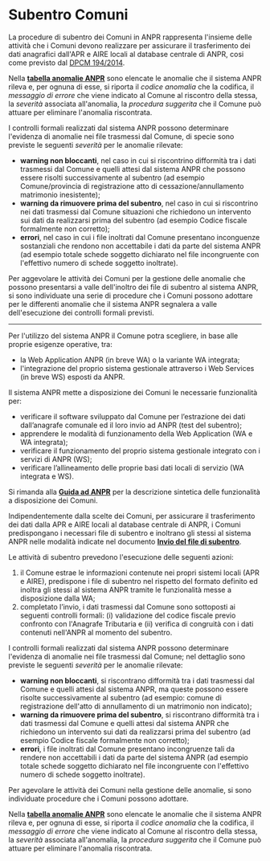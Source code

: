 # Subentro Comuni
La procedure di subentro dei Comuni in ANPR rappresenta l'insieme delle attività che i Comuni devono realizzare per assicurare il trasferimento dei dati anagrafici dall'APR e AIRE locali al database centrale di ANPR, cosi come previsto dal [DPCM 194/2014](http://www.normattiva.it/uri-res/N2Ls?urn:nir:stato:decreto.del.presidente.del.consiglio.dei.ministri:2014-11-10;194!vig=).

Nella [**tabella anomalie ANPR**](TAB01_ANOMALIE_ANPR.md) sono elencate le anomalie che il sistema ANPR rileva e, per ognuna di esse, si riporta il *codice anomalia* che la codifica, il *messaggio di errore* che viene indicato al Comune al riscontro della stessa, la *severità* associata all'anomalia, la *procedura suggerita* che il Comune può attuare per eliminare l'anomalia riscontrata. 

I controlli formali realizzati dal sistema ANPR possono determinare l'evidenza di anomalie nei file trasmessi dal Comune, di specie sono previste le seguenti *severità* per le anomalie rilevate:

- **warning non bloccanti**, nel caso in cui si riscontrino difformità tra i dati trasmessi dal Comune e quelli attesi dal sistema ANPR che possono essere risolti successivamente al subentro (ad esempio Comune/provincia di registrazione atto di cessazione/annullamento matrimonio inesistente);
- **warning da rimuovere prima del subentro**, nel caso in cui si riscontrino nei dati trasmessi dal Comune situazioni che richiedono un intervento sui dati da realizzarsi prima del subentro (ad esempio Codice fiscale formalmente non corretto);
- **errori**, nel caso in cui i file inoltrati dal Comune presentano inconguenze sostanziali che rendono non accettabile i dati da parte del sistema ANPR (ad esempio totale schede soggetto dichiarato nel file incongruente con l'effettivo numero di schede soggetto inoltrate).

Per aggevolare le attività dei Comuni per la gestione delle anomalie che possono presentarsi a valle dell'inoltro dei file di subentro al sistema ANPR, si sono individuate una serie di procedure che i Comuni possono adottare per le differenti anomalie che il sistema ANPR segnalera a valle dell'esecuzione dei controlli formali previsti.



-----

Per l'utilizzo del sistema ANPR il Comune potra scegliere, in base alle proprie esigenze operative, tra:

- la Web Application ANPR (in breve WA) o la variante WA integrata;
- l'integrazione del proprio sistema gestionale attraverso i Web Services (in breve WS) esposti da ANPR.

Il sistema ANPR mette a disposizione dei Comuni le necessarie funzionalità per:

- verificare il software sviluppato dal Comune per l’estrazione dei dati dall’anagrafe comunale ed il loro invio ad ANPR (test del subentro);
- apprendere le modalità di funzionamento della Web Application (WA e WA integrata);
- verificare il funzionamento del proprio sistema gestionale integrato con i servizi di ANPR (WS);
- verificare l’allineamento delle proprie basi dati locali di servizio (WA integrata e WS).

Si rimanda alla [**Guida ad ANPR**](https://www.anpr.interno.it/portale/guida-anpr) per la descrizione sintetica delle funzionalità a disposizione dei Comuni.

Indipendentemente dalla scelte dei Comuni, per assicurare il trasferimento dei dati dalla APR e AIRE locali al database centrale di ANPR, i Comuni predispongano i necessari file di subentro e inoltrano gli stessi al sistema ANPR nelle modalità indicate nel documento [**Invio del file di subentro**](https://www.anpr.interno.it/portale/documents/20182/23925/Invio+file+di+Subentro.pdf/e0c98d8d-363a-4ca3-adcf-3e9613632be4).

Le attività di subentro prevedono l'esecuzione delle seguenti azioni:

1. il Comune estrae le informazioni contenute nei propri sistemi locali (APR e AIRE), predispone i file di subentro nel rispetto del formato definito ed inoltra gli stessi al sistema ANPR tramite le funzionalità messe a disposizione dalla WA;
2. completato l’invio, i dati trasmessi dal Comune sono sottoposti ai seguenti controlli  formali: (i) validazione del codice fiscale previo confronto con l'Anagrafe Tributaria e (ii) verifica di congruità  con  i  dati  contenuti  nell'ANPR  al momento del subentro.

I controlli formali realizzati dal sistema ANPR possono determinare l'evidenza di anomalie nei file trasmessi dal Comune; nel dettaglio sono previste le seguenti *severità* per le anomalie rilevate:

- **warning non bloccanti**, si riscontrano difformità tra i dati trasmessi dal Comune e quelli attesi dal sistema ANPR, ma queste possono essere risolte successivamente al subentro (ad esempio: comune di registrazione dell'atto di annullamento di un matrimonio non indicato);
- **warning da rimuovere prima del subentro**, si riscontrano difformità tra i dati trasmessi dal Comune e quelli attesi dal sistema ANPR che richiedono un intervento sui dati da realizzarsi prima del subentro (ad esempio Codice fiscale formalmente non corretto);
- **errori**, i file inoltrati dal Comune presentano incongruenze tali da rendere non accettabili i dati da parte del sistema ANPR (ad esempio totale schede soggetto dichiarato nel file incongruente con l'effettivo numero di schede soggetto inoltrate).

Per agevolare le attività dei Comuni nella gestione delle anomalie, si sono individuate procedure che i Comuni possono adottare.

Nella [**tabella anomalie ANPR**](TAB01_ANOMALIE_ANPR.md) sono elencate le anomalie che il sistema ANPR rileva e, per ognuna di esse, si riporta il *codice anomalia* che la codifica, il *messaggio di errore* che viene indicato al Comune al riscontro della stessa, la *severità* associata all'anomalia, la *procedura suggerita* che il Comune può attuare per eliminare l'anomalia riscontrata. 
